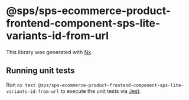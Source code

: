 # @sps/sps-ecommerce-product-frontend-component-sps-lite-variants-id-from-url

This library was generated with [Nx](https://nx.dev).

## Running unit tests

Run `nx test @sps/sps-ecommerce-product-frontend-component-sps-lite-variants-id-from-url` to execute the unit tests via [Jest](https://jestjs.io).
